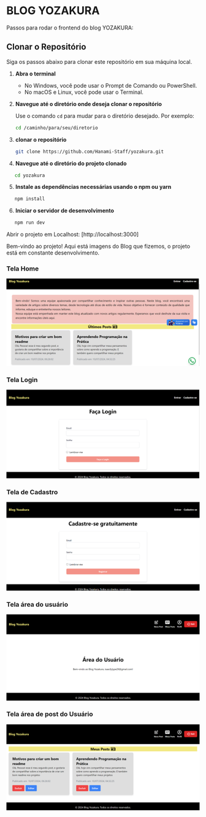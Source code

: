 # BLOG YOZAKURA

Passos para rodar o frontend do blog YOZAKURA:

## Clonar o Repositório

Siga os passos abaixo para clonar este repositório em sua máquina local.

1. **Abra o terminal**

   - No Windows, você pode usar o Prompt de Comando ou PowerShell.
   - No macOS e Linux, você pode usar o Terminal.

2. **Navegue até o diretório onde deseja clonar o repositório**

   Use o comando `cd` para mudar para o diretório desejado. Por exemplo:

   ```sh
   cd /caminho/para/seu/diretorio
   ```
3. **clonar o repositório**
     
     ```bash
     git clone https://github.com/Hanami-Staff/yozakura.git

     ```
4. **Navegue até o diretório do projeto clonado**
```bash
   cd yozakura

```
5. **Instale as dependências necessárias usando o npm ou yarn**

```bash
   npm install  
```
6. **Iniciar o servidor de desenvolvimento**
```bash
   npm run dev  
```

Abrir o projeto em Localhost: [http://localhost:3000]

Bem-vindo ao projeto! Aqui está imagens do Blog que fizemos, o projeto está em constante desenvolvimento.
### Tela Home
![Página de Home](foto-readme/home.png)
### Tela Login
![Página de Login](foto-readme/login.png)
### Tela de Cadastro
![Página de cadastro](foto-readme/cadastro.png)
### Tela área do usuário
![Página área do usário](foto-readme/areaCliente.png)
### Tela área de post do Usuário
![Página área do usuário](foto-readme/areaPost.png)
